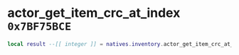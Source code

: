 # actor_get_item_crc_at_index `0x7BF75BCE`

```lua
local result --[[ integer ]] = natives.inventory.actor_get_item_crc_at_index(_unk0 --[[ integer ]], _unk1 --[[ integer ]])
```